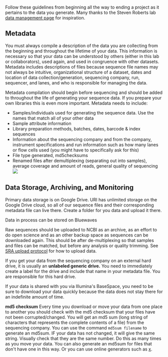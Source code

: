 Follow these guidelines from beginning all the way to ending a project as it pertains to the data you generate. Many thanks to the Steven Roberts lab [data management page](https://github.com/RobertsLab/resources/wiki/Data-Management) for inspiration.

## Metadata
You must always compile a description of the data you are collecting from the beginning and throughout the lifetime of your data. This information is necessary so that your data can be understood by others (either in this lab or collaborators), used again, and used in congruence with other datasets. Metadata includes descriptions of files because sequence file names may not always be intuitive, organizational structure of a dataset, dates and location of data collection/generation, sequencing company, run, sequencer, and lanes, and who is responsible for managing the data.

Metadata compilation should begin before sequencing and should be added to throughout the life of generating your sequence data. If you prepare your own libraries this is even more important. Metadata needs to include:
- Samples/individuals used for generating the sequence data. Use the names that match all of your other data
- Sample attribute information
- Library preparation methods, batches, dates, barcode & index sequences
- Information about the sequencing company and from the company, instrument specifications and run information such as how many lanes or flow cells used (you might have to specifically ask for this)
- File type generated, md5checksums
- Renamed files after demultiplexing (separating out into samples), average coverage and amount of reads, general quality of sequencing
![](https://raw.githubusercontent.com/Putnam-Lab/Lab_Management/master/Bioinformatics_%26_Coding/images/sequence-metadata.jpg)

## Data Storage, Archiving, and Monitoring

Primary data storage is on Google Drive. URI has unlimited storage on the Google Drive cloud, so all of our sequence files and their corresponding metadata file can live there. Create a folder for you data and upload it there.

Data in process can be stored on Bluewaves

Raw sequences should be uploaded to NCBI as an archive, as an effort to do open science and as an other backup space as sequences can be downloaded again. This should be after de-multiplexing so that samples and files can be matched, but before any analysis or quality trimming. See [SRA upload protocol](https://github.com/Putnam-Lab/Bioinformatic_Resources/blob/master/Data_Mangament/SRA-Upload_Protocol.md) for how to upload data.

If you get your data from the sequencing company on an external hard drive, it is usually an **unlabeled generic drive.** You need to immediately create a label for the drive and include that name in your metadata file. You are responsible for this hard drive.

If your data is shared with you via Illumina's BaseSpace, you need to be sure to download your data quickly because the data does not stay there for an indefinite amount of time.

**md5 checksum** Every time you download or move your data from one place to another you should check with the md5 checksum that your files have not been corrupted/changed. You will get an md5 sum (long string of characters that represents the complete contents of a file) from the sequencing company. You can use the command `md5sum filename` to generate an md5sum. IF your data has not changed, it will give the same string. Visually check that they are the same number. Do this as many times as you move your data. You can also generate an md5sum for files that don't have one in this way. Or you can use online generators such as [x](http://onlinemd5.com/).
